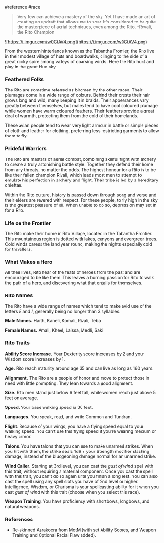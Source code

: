  #reference #race 

>Very few can achieve a mastery of the sky. Yet I have made an art of creating an updraft that allows me to soar. It's considered to be quite the masterpiece of aerial techniques, even among the Rito.
-Revali, the Rito Champion

![https://i.imgur.com/w0CtAV4.png](https://i.imgur.com/w0CtAV4.png)

From the western hinterlands known as the Tabantha Frontier, the Rito live in their modest village of huts and boardwalks, clinging to the side of a great rocky spire among valleys of coarsing winds. Here the Rito hunt and play in the great blue sky.

### Feathered Folks

The Rito are sometime referred as birdmen by the other races. Their plumages come in a wide range of colours. Behind their crests their hair grows long and wild, many keeping it in braids. Their appearances vary greatly between themselves, but males tend to have cool coloured plumage while women have warm coloured feathers. Their feathers provide a great deal of warmth, protecting them from the cold of their homelands.

These avian people tend to wear very light armour in battle or simple pieces of cloth and leather for clothing, preferring less restricting garments to allow them to fly.

### Prideful Warriors

The Rito are masters of aerial combat, combining skillful flight with archery to create a truly astonishing battle style. Together they defend their home from any threats, no matter the odds. The highest honour for a Rito is to be like their fallen champion Rivali, which leads most men to attempt to emulate his perfection in archery and flight. Their tribe is led by a hereditary chieftan.

Within the Rito culture, history is passed down through song and verse and their elders are revered with respect. For these people, to fly high in the sky is the greatest pleasure of all. When unable to do so, depression may set in for a Rito.

### Life on the Frontier

The Rito make their home in Rito Village, located in the Tabantha Frontier. This mountainous region is dotted with lakes, canyons and evergreen trees. Cold winds caress the land year round, making the nights especially cold for travellers.

### What Makes a Hero

All their lives, Rito hear of the feats of heroes from the past and are encouraged to be like them. This leaves a burning passion for Rito to walk the path of a hero, and discovering what that entails for themselves.

### Rito Names

The Rito have a wide range of names which tend to make avid use of the letters _E_ and _I_, generally being no longer than 3 syllables.

**Male Names.** Harth, Kaneli, Komali, Rivali, Teba

**Female Names.** Amali, Kheel, Laissa, Medli, Saki

### Rito Traits

**Ability Score Increase.** Your Dexterity score increases by 2 and your Wisdom score increases by 1.

**Age.** Rito reach maturity around age 35 and can live as long as 160 years.

**Alignment.** The Rito are a people of honor and move to protect those in need with little prompting. They lean towards a good alignment.

**Size.** Rito men stand just below 6 feet tall, while women reach just above 5 feet on average.

**Speed.** Your base walking speed is 30 feet.

**Languages.** You speak, read, and write Common and Tundran.

**Flight**. Because of your wings, you have a flying speed equal to your walking speed. You can’t use this flying speed if you’re wearing medium or heavy armor.

**Talons**. You have talons that you can use to make unarmed strikes. When you hit with them, the strike deals 1d6 + your Strength modifier slashing damage, instead of the bludgeoning damage normal for an unarmed strike.

**Wind Caller**. Starting at 3rd level, you can cast the *gust of wind* spell with this trait, without requiring a material component. Once you cast the spell with this trait, you can’t do so again until you finish a long rest. You can also cast the spell using any spell slots you have of 2nd level or higher. Intelligence, Wisdom, or Charisma is your spellcasting ability for it when you cast *gust of wind* with this trait (choose when you select this race).

**Weapon Training.** You have proficiency with shortbows, longbows, and natural weapons.

### References

* Re-skinned Aarakocra from MotM (with set Ability Scores, and Weapon Training and Optional Racial Flaw added).
